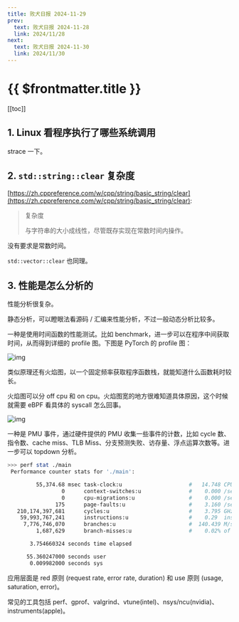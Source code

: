 ```yaml
---
title: 败犬日报 2024-11-29
prev:
  text: 败犬日报 2024-11-28
  link: 2024/11/28
next:
  text: 败犬日报 2024-11-30
  link: 2024/11/30
---
```


# {{ $frontmatter.title }}

[[toc]]

## 1. Linux 看程序执行了哪些系统调用

strace 一下。

## 2. `std::string::clear` 复杂度

[https://zh.cppreference.com/w/cpp/string/basic_string/clear](https://zh.cppreference.com/w/cpp/string/basic_string/clear):

> 复杂度
>
> 与字符串的大小成线性，尽管既存实现在常数时间内操作。

没有要求是常数时间。

`std::vector::clear` 也同理。

## 3. 性能是怎么分析的

性能分析很复杂。

静态分析，可以瞪眼法看源码 / 汇编来性能分析，不过一般动态分析比较多。

一种是使用时间函数的性能测试。比如 benchmark，进一步可以在程序中间获取时间，从而得到详细的 profile 图。下图是 PyTorch 的 profile 图：

![img](https://pytorch.org/tutorials/_images/trace_img.png)

类似原理还有火焰图，以一个固定频率获取程序函数栈，就能知道什么函数耗时较长。

火焰图可以分 off cpu 和 on cpu。火焰图宽的地方很难知道具体原因，这个时候就需要 eBPF 看具体的 syscall 怎么回事。

![img](https://static001.geekbang.org/infoq/9b/9b0fff7f30199b9b489f5628619618d4.png)

一种是 PMU 事件，通过硬件提供的 PMU 收集一些事件的计数，比如 cycle 数、指令数、cache miss、TLB Miss、分支预测失败、访存量、浮点运算次数等。进一步可以 topdown 分析。

```sh
>>> perf stat ./main
 Performance counter stats for './main':

         55,374.68 msec task-clock:u                     #   14.748 CPUs utilized             
                 0      context-switches:u               #    0.000 /sec                      
                 0      cpu-migrations:u                 #    0.000 /sec                      
               175      page-faults:u                    #    3.160 /sec                      
   210,174,397,681      cycles:u                         #    3.795 GHz                       
    59,993,767,241      instructions:u                   #    0.29  insn per cycle            
     7,776,746,070      branches:u                       #  140.439 M/sec                     
         1,687,629      branch-misses:u                  #    0.02% of all branches           

       3.754660324 seconds time elapsed

      55.360247000 seconds user
       0.009982000 seconds sys
```

应用层面是 red 原则 (request rate, error rate, duration) 和 use 原则 (usage, saturation, error)。

常见的工具包括 perf、gprof、valgrind、vtune(intel)、nsys/ncu(nvidia)、instruments(apple)。
